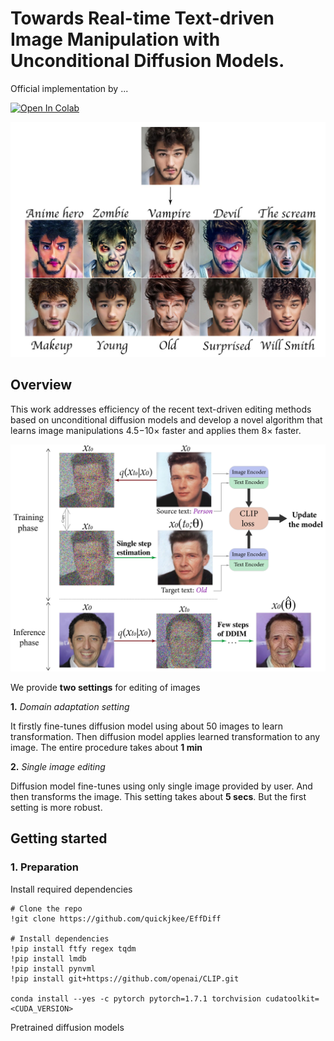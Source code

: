 # Towards Real-time Text-driven Image Manipulation with Unconditional Diffusion Models.

Official implementation [](https://arxiv.org/abs/2011.13786) by ...

[![Open In Colab](https://colab.research.google.com/assets/colab-badge.svg)](https://colab.research.google.com/drive/1rtu01eOB2gwr_j0gSyzXgkbMUKL_mNIx?usp=sharing)

![An image](./utils_imgs/readme_faces.jpg)

## Overview

This work addresses efficiency of the recent text-driven editing methods based on unconditional diffusion
models and develop a novel algorithm that learns image manipulations 4.5−10× faster and applies them 8× faster.

![An image](./utils_imgs/overview-1.jpg)

We provide **two settings** for editing of images

**1.** _Domain adaptation setting_

It firstly fine-tunes diffusion model using about 50 images to learn transformation. 
Then diffusion model applies learned transformation to any image. The entire procedure takes about **1 min**

**2.** _Single image editing_

Diffusion model fine-tunes using only single image provided by user. And then transforms the image. This setting takes about **5 secs**. But the first setting is more robust.

## Getting started

### 1. Preparation

Install required dependencies
```
# Clone the repo
!git clone https://github.com/quickjkee/EffDiff

# Install dependencies
!pip install ftfy regex tqdm
!pip install lmdb
!pip install pynvml
!pip install git+https://github.com/openai/CLIP.git

conda install --yes -c pytorch pytorch=1.7.1 torchvision cudatoolkit=<CUDA_VERSION>
```

Pretrained diffusion models
